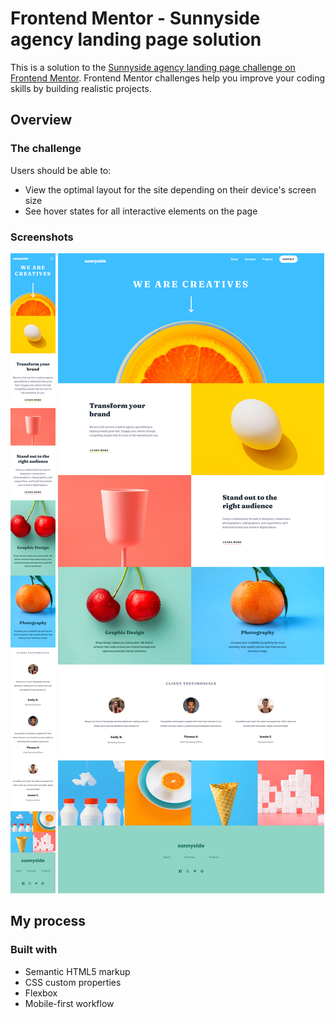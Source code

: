 # Frontend Mentor - Sunnyside agency landing page solution

This is a solution to the [Sunnyside agency landing page challenge on Frontend Mentor](https://www.frontendmentor.io/challenges/sunnyside-agency-landing-page-7yVs3B6ef). Frontend Mentor challenges help you improve your coding skills by building realistic projects.

## Overview

### The challenge

Users should be able to:

- View the optimal layout for the site depending on their device's screen size
- See hover states for all interactive elements on the page

### Screenshots

![Screenshot of mobile version of my solution](mobile.png)
![Screenshot of desktop version of my solution](desktop.png)

## My process

### Built with

- Semantic HTML5 markup
- CSS custom properties
- Flexbox
- Mobile-first workflow

